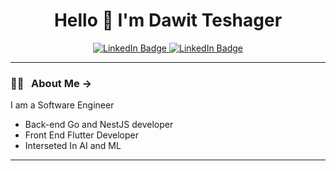 <div id="header" align="center">
  <h1> Hello 👋 I'm Dawit Teshager</h1>
  <div id="badges">
    <a href="https://www.linkedin.com/in/dawit-teshager-kebede/">
      <img src="https://img.shields.io/badge/LinkedIn-tomato?style=for-the-badge&logo=linkedin&logoColor=white" alt="LinkedIn Badge"/>
    </a>
    <a href="https://www.instagram.com/dawit_teshagerk/">
      <img src="https://img.shields.io/badge/Instagram-purple?style=for-the-badge&logo=instagram&logoColor=white" alt="LinkedIn Badge"/>
    </a>
  </div>
  
</div>

---

### 👨‍💻 &nbsp; About Me ->
 I am a Software Engineer <br>

* Back-end Go and NestJS developer
* Front End Flutter Developer
* Interseted In AI and ML
---